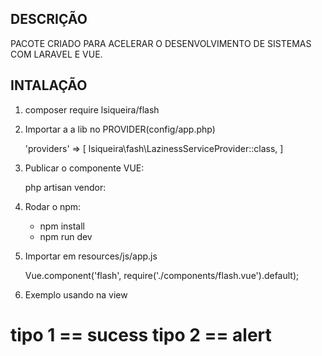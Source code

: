 ## DESCRIÇÃO

PACOTE CRIADO PARA ACELERAR O DESENVOLVIMENTO DE SISTEMAS COM LARAVEL E VUE.


## INTALAÇÃO

1. composer require lsiqueira/flash

2. Importar a a lib no PROVIDER(config/app.php)
   
    'providers' => [
        lsiqueira\fash\LazinessServiceProvider::class,
    ]

3. Publicar o componente VUE:

    php artisan vendor:
    
4. Rodar o npm:

    * npm install
    * npm run dev


5. Importar em resources/js/app.js
   
    Vue.component('flash', require('./components/flash.vue').default);

6. Exemplo usando na view

# tipo 1 == sucess tipo 2 == alert

<flash message="ola mundo"
     tipo=1>
</flash>




